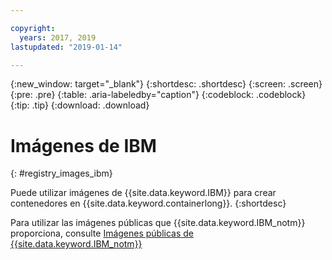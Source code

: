 ```yaml
---

copyright:
  years: 2017, 2019
lastupdated: "2019-01-14"

---
```


{:new_window: target="_blank"}
{:shortdesc: .shortdesc}
{:screen: .screen}
{:pre: .pre}
{:table: .aria-labeledby="caption"}
{:codeblock: .codeblock}
{:tip: .tip}
{:download: .download}

# Imágenes de IBM
{: #registry_images_ibm}

Puede utilizar imágenes de {{site.data.keyword.IBM}} para crear contenedores en {{site.data.keyword.containerlong}}.
{:shortdesc}

Para utilizar las imágenes públicas que {{site.data.keyword.IBM_notm}} proporciona, consulte [Imágenes públicas de {{site.data.keyword.IBM_notm}}](/docs/services/Registry/registry_public_images.html#public_images)
